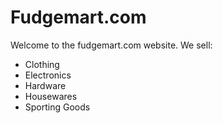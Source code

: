 # Fudgemart.com

Welcome to the fudgemart.com website. We sell:

- Clothing
- Electronics
- Hardware
- Housewares
- Sporting Goods
